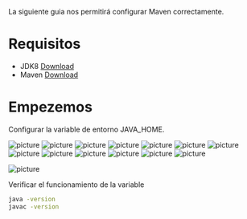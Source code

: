 La siguiente guia nos permitirá configurar Maven correctamente.

# Requisitos

- JDK8 [Download](https://www.oracle.com/technetwork/java/javaee/downloads/jdk8-downloads-2133151.html)
- Maven [Download](https://maven.apache.org/download.cgi)

# Empezemos

Configurar la variable de entorno JAVA_HOME.

![picture](https://danycenas.github.io/configuring-mavenl/img/1.png)
![picture](https://danycenas.github.io/configuring-mavenl/img/2.png)
![picture](https://danycenas.github.io/configuring-mavenl/img/3.png)
![picture](https://danycenas.github.io/configuring-mavenl/img/4.png)
![picture](https://danycenas.github.io/configuring-mavenl/img/5.png)
![picture](https://danycenas.github.io/configuring-mavenl/img/6.png)
![picture](https://danycenas.github.io/configuring-mavenl/img/7.png)
![picture](https://danycenas.github.io/configuring-mavenl/img/8.png)
![picture](https://danycenas.github.io/configuring-mavenl/img/9.png)
![picture](https://danycenas.github.io/configuring-mavenl/img/10.png)
![picture](https://danycenas.github.io/configuring-mavenl/img/11.png)
![picture](https://danycenas.github.io/configuring-mavenl/img/12.png)
![picture](https://danycenas.github.io/configuring-mavenl/img/13.png)



![picture](https://danycenas.github.io/getting-started-with-lightsail/img/create-intance.png)

Verificar el funcionamiento de la variable
```bash
java -version
javac -version
```
